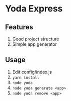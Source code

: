 # Yoda Express

## Features

1. Good project structure
2. Simple app generator

## Usage

1. Edit config/index.js
2. `yarn install`
3. `node yoda`
4. `node yoda generate <app>`
5. `node yoda remove <app>`
